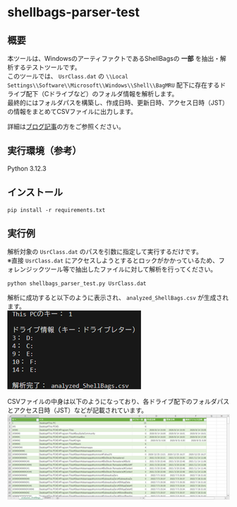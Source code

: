 # shellbags-parser-test
## 概要
本ツールは、WindowsのアーティファクトであるShellBagsの __一部__ を抽出・解析するテストツールです。  
このツールでは、 `UsrClass.dat` の `\\Local Settings\\Software\\Microsoft\\Windows\\Shell\\BagMRU` 配下に存在するドライブ配下（Cドライブなど）のフォルダ情報を解析します。  
最終的にはフォルダパスを構築し、作成日時、更新日時、アクセス日時（JST）の情報をまとめてCSVファイルに出力します。  

詳細は[ブログ記事](https://swime.hatenablog.jp/entry/2025/03/21/181545)の方をご参照ください。

## 実行環境（参考）
Python 3.12.3

## インストール
```
pip install -r requirements.txt
```

## 実行例
解析対象の `UsrClass.dat` のパスを引数に指定して実行するだけです。  
※直接 `UsrClass.dat` にアクセスしようとするとロックがかかっているため、フォレンジックツール等で抽出したファイルに対して解析を行ってください。

```
python shellbags_parser_test.py UsrClass.dat
```

解析に成功すると以下のように表示され、 `analyzed_ShellBags.csv` が生成されます。  
![実行例](images/run_example.png)

CSVファイルの中身は以下のようになっており、各ドライブ配下のフォルダパスとアクセス日時（JST）などが記載されています。  
![CSVの例](images/result_example.png)